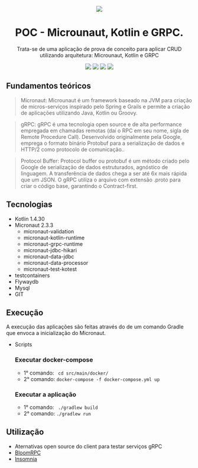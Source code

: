 <div align="center">
  
  ![](https://img.shields.io/badge/Status-Em%20Desenvolvimento-orange)
</div>

<div align="center">

  # POC - Microunaut, Kotlin e GRPC.
  Trata-se de uma aplicação de prova de conceito para aplicar CRUD utilizando arquitetura: Microunaut, Kotlin e GRPC

  ![](https://img.shields.io/badge/Autor-Wesley%20Oliveira%20Santos-brightgreen)
  ![](https://img.shields.io/badge/Language-Kotlin-brightgreen)
  ![](https://img.shields.io/badge/Framework-Micronaut-brightgreen)
  ![](https://img.shields.io/badge/HTTP2-gRPC-brightgreen)
  
</div> 

## Fundamentos teóricos

> Micronaut: Microunaut é um framework baseado na JVM para criação de micros-serviços inspirado pelo Spring e Grails e permite a criação de aplicações utilizando Java, Kotlin ou Groovy.

> gRPC: gRPC é uma tecnologia open source e de alta performance empregada em chamadas remotas (daí o RPC em seu nome, sigla de Remote Procedure Call). Desenvolvido originalmente pela Google, emprega o formato binário Protobuf para a serialização de dados e HTTP/2 como protocolo de comunicação..

> Protocol Buffer: Protocol buffer ou protobuf é um método criado pelo Google de serialização de dados estruturados, agnóstico de linguagem. A transferência de dados chega a ser até 6x mais rápida que um JSON. O gRPC utiliza o arquivo com extensão .proto para criar o código base, garantindo o Contract-first.

## Tecnologias
- Kotlin 1.4.30
- Micronaut 2.3.3
    - micronaut-validation
    - micronaut-kotlin-runtime
    - micronaut-grpc-runtime
    - micronaut-jdbc-hikari
    - micronaut-data-jdbc
    - micronaut-data-processor
    - micronaut-test-kotest
- testcontainers
- Flywaydb
- Mysql
- GIT

## Execução

A execução das aplicações são feitas através do de um comando Gradle que envoca a inicialização do Micronaut.

- Scripts
    ### Executar docker-compose
    - 1° comando: ``` cd src/main/docker/``` 
    - 2° comando: ```docker-compose -f docker-compose.yml up``` 
    ### Executar a aplicação
    - 1° comando: ``` ./gradlew build``` 
    - 2° comando: ```./gradlew run``` 

## Utilização
 - Aternativas open source do client para testar serviços gRPC
  -  [BloomRPC](https://appimage.github.io/BloomRPC/)
  -  [Insomnia](https://insomnia.rest/)
    
